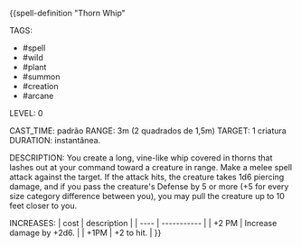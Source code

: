 {{spell-definition "Thorn Whip"

TAGS:
- #spell
- #wild
- #plant
- #summon
- #creation
- #arcane

LEVEL: 0

CAST_TIME: padrão
RANGE: 3m (2 quadrados de 1,5m)
TARGET: 1 criatura
DURATION: instantânea.

DESCRIPTION:
You create a long, vine-like whip covered in thorns that lashes out at your command toward a creature in range. Make a melee spell attack against the target. If the attack hits, the creature takes 1d6 piercing damage, and if you pass the creature's Defense by 5 or more (+5 for every size category difference between you), you may pull the creature up to 10 feet closer to you.

INCREASES:
| cost | description |
| ---- | ----------- |
| +2 PM | Increase damage by +2d6.  |
| +1PM | +2 to hit. |
}}
